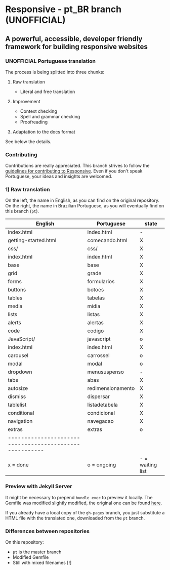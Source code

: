 # Responsive - pt_BR branch (UNOFFICIAL)

## A powerful, accessible, developer friendly framework for building responsive websites

### UNOFFICIAL Portuguese translation
The process is being splitted into three chunks:

1) Raw translation
    - Literal and free translation
    
2) Improvement 
    - Context checking
    - Spell and grammar checking
    - Proofreading

3) Adaptation to the docs format        
        

See below the details.

### Contributing
Contributions are really appreciated. This branch strives to follow the [guidelines for contributing to Responsive](https://github.com/lsrdg/Responsive/blob/master/CONTRIBUTING.md).
Even if you don't speak Portuguese, your ideas and insights are welcomed.

### 1) Raw translation
On the left, the name in English, as you can find on the original repository.
On the right, the name in Brazilian Portuguese, as you will eventually find on this branch (`pt`).


| English                   | Portuguese        | state |
|---------------------------|-------------------|-------|
| index.html                | index.html        |   -   |
| getting-started.html      | comecando.html    |   X   |
| css/                      | css/              |   X   |
| index.html                | index.html        |   X   |
| base                      | base              |   X   |
| grid                      | grade             |   X   |
| forms                     | formularios       |   X   |
| buttons                   | botoes            |   X   |
| tables                    | tabelas           |   X   |
| media                     | midia             |   X   |
| lists                     | listas            |   X   |
| alerts                    | alertas           |   X   |
| code                      | codigo            |   X   |
| JavaScript/               | javascript        |   o   |
| index.html                | index.html        |   X   |
| carousel                  | carrossel         |   o   |
| modal                     | modal             |   o   |
| dropdown                  | menususpenso      |   -   |
| tabs                      | abas              |   X   |
| autosize                  | redimensionamento |   X   |
| dismiss                   | dispersar         |   X   |
| tablelist                 | listadetabela     |   X   |
| conditional               | condicional       |   X   |
| navigation                | navegacao         |   X   |
| extras                    | extras            |   o   |
|-------------------------------------------------------|
| x = done      |    o = ongoing     | - = waiting list |

### Preview with Jekyll Server
It might be necessary to prepend `bundle exec` to preview it locally. The 
Gemfile was modified slightly modified, the original one can be found [here](https://github.com/ResponsiveBP/Responsive/blob/gh-pages/Gemfile).

If you already have a local copy of the `gh-pages` branch, you just substitute a
HTML file with the translated one, downloaded from the `pt` branch.

### Differences between repositories
On this repository: 

- `pt` is the master branch
- Modified Gemfile 
- Still with mixed filenames [!]

